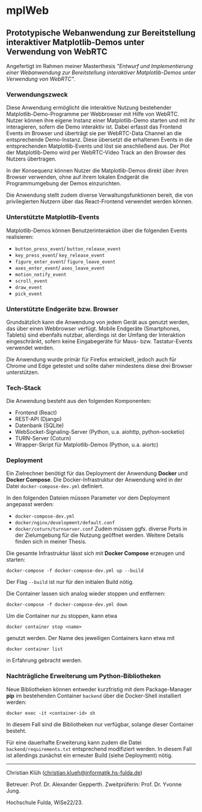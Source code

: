 # mplWeb

## Prototypische Webanwendung zur Bereitstellung interaktiver Matplotlib-Demos unter Verwendung von WebRTC

Angefertigt im Rahmen meiner Masterthesis _"Entwurf und Implementierung einer Webanwendung zur Bereitstellung interaktiver Matplotlib-Demos unter Verwendung von WebRTC"_.

### Verwendungszweck

Diese Anwendung ermöglicht die interaktive Nutzung bestehender Matplotlib-Demo-Programme per Webbrowser mit Hilfe von WebRTC.
Nutzer können ihre eigene Instanz einer Matplotlib-Demo starten und mit ihr interagieren, sofern die Demo interaktiv ist.
Dabei erfasst das Frontend Events im Browser und überträgt sie per WebRTC-Data Channel an die entsprechende Demo-Instanz.
Diese übersetzt die erhaltenen Events in die entsprechenden Matplotlib-Events und löst sie anschließend aus.
Der Plot der Matplotlib-Demo wird per WebRTC-Video Track an den Browser des Nutzers übertragen.

In der Konsequenz können Nutzer die Matplotlib-Demos direkt über ihren Browser verwenden, ohne auf ihrem lokalen Endgerät die Programmumgebung der Demos einzurichten.

Die Anwendung stellt zudem diverse Verwaltungsfunktionen bereit, die von privilegierten Nutzern über das React-Frontend verwendet werden können.

### Unterstützte Matplotlib-Events

Matplotlib-Demos können Benutzerinteraktion über die folgenden Events realisieren:

- `button_press_event`/ `button_release_event`
- `key_press_event`/ `key_release_event`
- `figure_enter_event`/ `figure_leave_event`
- `axes_enter_event`/ `axes_leave_event`
- `motion_notify_event`
- `scroll_event`
- `draw_event`
- `pick_event`

### Unterstützte Endgeräte bzw. Browser

Grundsätzlich kann die Anwendung von jedem Gerät aus genutzt werden, das über einen Webbrowser verfügt.
Mobile Endgeräte (Smartphones, Tablets) sind ebenfalls nutzbar, allerdings ist der Umfang der Interaktion eingeschränkt, sofern keine Eingabegeräte für Maus- bzw. Tastatur-Events verwendet werden.

Die Anwendung wurde primär für Firefox entwickelt, jedoch auch für Chrome und Edge getestet und sollte daher mindestens diese drei Browser unterstützen.

### Tech-Stack

Die Anwendung besteht aus den folgenden Komponenten:

- Frontend (React)
- REST-API (Django)
- Datenbank (SQLite)
- WebSocket-Signaling-Server (Python, u.a. aiohttp, python-socketio)
- TURN-Server (Coturn)
- Wrapper-Skript für Matplotlib-Demos (Python, u.a. aiortc)

### Deployment

Ein Zielrechner benötigt für das Deployment der Anwendung **Docker** und **Docker Compose**.
Die Docker-Infrastruktur der Anwendung wird in der Datei `docker-compose-dev.yml` definiert.

In den folgenden Dateien müssen Parameter vor dem Deployment angepasst werden:

- `docker-compose-dev.yml`
- `docker/nginx/development/default.conf`
- `docker/coturn/turnserver.conf`
  Zudem müssen ggfs. diverse Ports in der Zielumgebung für die Nutzung geöffnet werden.
  Weitere Details finden sich in meiner Thesis.

Die gesamte Infrastruktur lässt sich mit **Docker Compose** erzeugen und starten:

```
docker-compose -f docker-compose-dev.yml up --build
```

Der Flag `--build` ist nur für den initialen Build nötig.

Die Container lassen sich analog wieder stoppen und entfernen:

```
docker-compose -f docker-compose-dev.yml down
```

Um die Container nur zu stoppen, kann etwa

```
docker container stop <name>
```

genutzt werden.
Der Name des jeweiligen Containers kann etwa mit

```
docker container list
```

in Erfahrung gebracht werden.

### Nachträgliche Erweiterung um Python-Bibliotheken

Neue Bibliotheken können entweder kurzfristig mit dem Package-Manager **pip**
im bestehenden Container `backend` über die Docker-Shell installiert werden:

```
docker exec -it <container-id> sh
```

In diesem Fall sind die Bibliotheken nur verfügbar, solange dieser Container besteht.

Für eine dauerhafte Erweiterung kann zudem die Datei `backend/requirements.txt` entsprechend
modifiziert werden.
In diesem Fall ist allerdings zunächst ein erneuter Build (siehe Deployment) nötig.

---

Christian Klüh (christian.klueh@informatik.hs-fulda.de)

Betreuer: Prof. Dr. Alexander Gepperth.
Zweitprüferin: Prof. Dr. Yvonne Jung.

Hochschule Fulda, WiSe22/23.
